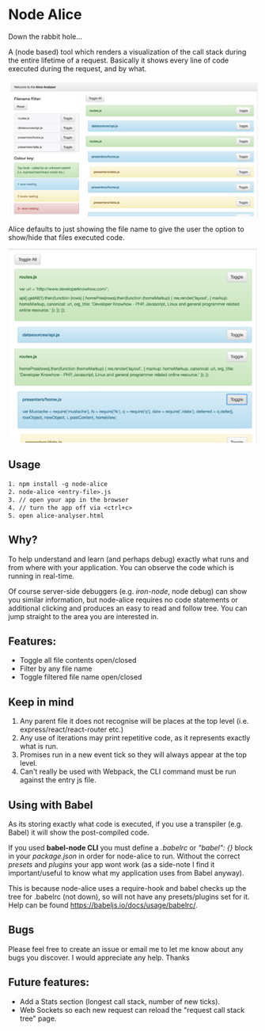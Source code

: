 # Node Alice
Down the rabbit hole...

A (node based) tool which renders a visualization of the call stack during the entire lifetime of a request. Basically it shows every line of code executed during the request, and by what.

![alt tag](/imgs/analyser.png)

Alice defaults to just showing the file name to give the user the option to show/hide that files executed code.

![alt tag](/imgs/toggled.png)

## Usage
    1. npm install -g node-alice
    2. node-alice <entry-file>.js
    3. // open your app in the browser
    4. // turn the app off via <ctrl+c>
    5. open alice-analyser.html

## Why?
To help understand and learn (and perhaps debug) exactly what runs and from where with your application. You can observe the code which is running in real-time.

Of course server-side debuggers (e.g. _iron-node_, node debug) can show you similar information, but node-alice requires no code statements or additional clicking and produces an easy to read and follow tree. You can jump straight to the area you are interested in.

## Features:
 - Toggle all file contents open/closed
 - Filter by any file name
 - Toggle filtered file name open/closed

## Keep in mind
  1. Any parent file it does not recognise will be places at the top level (i.e. express/react/react-router etc.)
  2. Any use of iterations may print repetitive code, as it represents exactly what is run.
  3. Promises run in a new event tick so they will always appear at the top level.
  4. Can't really be used with Webpack, the CLI command must be run against the entry js file.

## Using with Babel
As its storing exactly what code is executed, if you use a transpiler (e.g. Babel) it will show the post-compiled code.

If you used <b>babel-node CLI</b> you must define a _.babelrc_ or _"babel": {}_ block in your _package.json_ in order for node-alice to run. Without the correct _presets_ and _plugins_ your app wont work (as a side-note I find it important/useful to know what my application uses from Babel anyway).

This is because node-alice uses a require-hook and babel checks up the tree for .babelrc (not down), so will not have any presets/plugins set for it. Help can be found https://babeljs.io/docs/usage/babelrc/.

## Bugs
Please feel free to create an issue or email me to let me know about any bugs you discover. I would appreciate any help. Thanks

## Future features:
 - Add a Stats section (longest call stack, number of new ticks).
 - Web Sockets so each new request can reload the "request call stack tree" page.

